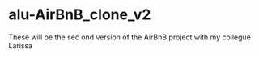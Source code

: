 # alu-AirBnB_clone_v2
These will be the sec ond version of the AirBnB project with my collegue Larissa
